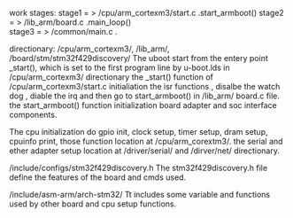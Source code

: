 

work stages:
 stage1 = > /cpu/arm_cortexm3/start.c   .start_armboot()
 stage2 = > /lib_arm/board.c            .main_loop()	
 stage3 = > /common/main.c              .
 
directionary:
/cpu/arm_cortexm3/, /lib_arm/, /board/stm/stm32f429discovery/
 The uboot start from the entery point _start(), which is set to the first program line by u-boot.lds in /cpu/arm_cortexm3/ directionary
 the _start() function of /cpu/arm_cortexm3/start.c initialiation the isr functions , disalbe the watch dog , diable the irq and then go to start_armboot() in /lib_arm/
 board.c file. the start_armboot() function initialization board adapter and soc interface components.

 The cpu initialization do gpio init, clock setup, timer setup, dram setup, cpuinfo print, those function location at /cpu/arm_corextm3/.
 the serial and ether adapter setup location at /driver/serial/ and /dirver/net/ directionary.

/include/configs/stm32f429discovery.h
 The stm32f429discovery.h file define the features of the board and cmds used.

/include/asm-arm/arch-stm32/
 Tt includes some variable and functions used by other board and cpu setup functions.



